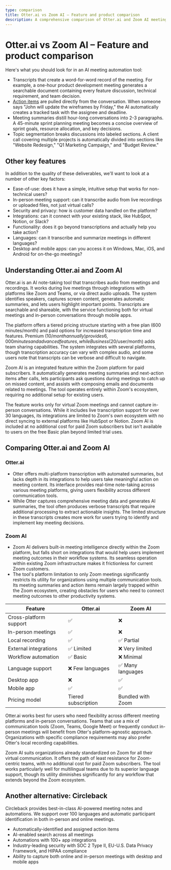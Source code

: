 ```yaml
---
type: comparison
title: Otter.ai vs Zoom AI – Feature and product comparison
description: A comprehensive comparison of Otter.ai and Zoom AI meeting transcription tools, examining key features, platform support, and use cases to help teams choose the right solution for their meeting automation needs.
---
```


# Otter.ai vs Zoom AI – Feature and product comparison

Here's what you should look for in an AI meeting automation tool:  
* Transcripts that create a word-for-word record of the meeting. For example, a one-hour product development meeting generates a searchable document containing every feature discussion, technical requirement, and team decision.
* [Action items](/releases/add-action-items-to-meetings) are pulled directly from the conversation. When someone says "John will update the wireframes by Friday," the AI automatically creates a tracked task with the assignee and deadline.
* Meeting summaries distill hour-long conversations into 2-3 paragraphs. A 45-minute sprint planning meeting becomes a concise overview of sprint goals, resource allocation, and key decisions.
* Topic segmentation breaks discussions into labeled sections. A client call covering multiple projects is automatically divided into sections like "Website Redesign," "Q1 Marketing Campaign," and "Budget Review."

## Other key features
In addition to the quality of these deliverables, we'll want to look at a number of other key factors:
* Ease-of-use: does it have a simple, intuitive setup that works for non-technical users?
* In-person meeting support: can it transcribe audio from live recordings or uploaded files, not just virtual calls?
* Security and privacy: how is customer data handled on the platform?
* Integrations: can it connect with your existing stack, like HubSpot, Notion, or Slack?
* Functionality: does it go beyond transcriptions and actually help you take action?
* Languages: can it transcribe and summarize meetings in different languages?
* Desktop and mobile apps: can you access it on Windows, Mac, iOS, and Android for on-the-go meetings?

## Understanding Otter.ai and Zoom AI
Otter.ai is an AI note-taking tool that transcribes audio from meetings and recordings. It works during live meetings through integrations with platforms like Zoom and Teams, or via direct audio uploads. The system identifies speakers, captures screen content, generates automatic summaries, and lets users highlight important points. Transcripts are searchable and shareable, with the service functioning both for virtual meetings and in-person conversations through mobile apps.

The platform offers a tiered pricing structure starting with a free plan (600 minutes/month) and paid options for increased transcription time and features. Premium ($10/month annually) provides 6,000 minutes and advanced features, while Business ($20/user/month) adds team sharing capabilities. The system integrates with several platforms, though transcription accuracy can vary with complex audio, and some users note that transcripts can be verbose and difficult to navigate.

Zoom AI is an integrated feature within the Zoom platform for paid subscribers. It automatically generates meeting summaries and next-action items after calls, lets participants ask questions during meetings to catch up on missed content, and assists with composing emails and documents related to meetings. The tool operates entirely within Zoom's ecosystem, requiring no additional setup for existing users.

The feature works only for virtual Zoom meetings and cannot capture in-person conversations. While it includes live transcription support for over 30 languages, its integrations are limited to Zoom's own ecosystem with no direct syncing to external platforms like HubSpot or Notion. Zoom AI is included at no additional cost for paid Zoom subscribers but isn't available to users on the free Basic plan beyond limited trial uses.

## Comparing Otter.ai and Zoom AI

### Otter.ai

* Otter offers multi-platform transcription with automated summaries, but lacks depth in its integrations to help users take meaningful action on meeting content. Its interface provides real-time note-taking across various meeting platforms, giving users flexibility across different communication tools.
* While Otter captures comprehensive meeting data and generates AI summaries, the tool often produces verbose transcripts that require additional processing to extract actionable insights. The limited structure in these transcripts creates more work for users trying to identify and implement key meeting decisions.

### Zoom AI

* Zoom AI delivers built-in meeting intelligence directly within the Zoom platform, but falls short on integrations that would help users implement meeting outcomes in their workflow systems. Its seamless operation within existing Zoom infrastructure makes it frictionless for current Zoom customers.
* The tool's platform limitation to only Zoom meetings significantly restricts its utility for organizations using multiple communication tools. Its meeting summaries and action items remain largely trapped within the Zoom ecosystem, creating obstacles for users who need to connect meeting outcomes to other productivity systems.

| Feature | Otter.ai | Zoom AI |
|---------|----------|---------|
| Cross-platform support | ✅ | ❌ |
| In-person meetings | ✅ | ❌ |
| Local recording | ✅ | ✅ Partial |
| External integrations | ✅ Limited | ❌ Very limited |
| Workflow automation | ✅ Basic | ❌ Minimal |
| Language support | ❌ Few languages | ✅ Many languages |
| Desktop app | ❌ | ✅ |
| Mobile app | ✅ | ✅ |
| Pricing model | Tiered subscription | Bundled with Zoom |

Otter.ai works best for users who need flexibility across different meeting platforms and in-person conversations. Teams that use a mix of communication tools (Zoom, Teams, Google Meet) or frequently conduct in-person meetings will benefit from Otter's platform-agnostic approach. Organizations with specific compliance requirements may also prefer Otter's local recording capabilities.

Zoom AI suits organizations already standardized on Zoom for all their virtual communication. It offers the path of least resistance for Zoom-centric teams, with no additional cost for paid Zoom subscribers. The tool works particularly well for multilingual teams due to its superior language support, though its utility diminishes significantly for any workflow that extends beyond the Zoom ecosystem.

## Another alternative: Circleback
Circleback provides best-in-class AI-powered meeting notes and automations. We support over 100 languages and automatic participant identification in both in-person and online meetings.
* Automatically-identified and assigned action items
* AI-enabled search across all meetings
* Automations with 100+ app integrations
* Industry-leading security with SOC 2 Type II, EU-U.S. Data Privacy Framework, and HIPAA compliance
* Ability to capture both online and in-person meetings with desktop and mobile apps